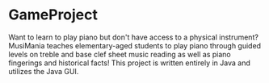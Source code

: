 # GameProject
Want to learn to play piano but don't have access to a physical instrument? MusiMania teaches elementary-aged students to play piano through guided levels on treble and base clef sheet music reading as well as piano fingerings and historical facts! This project is written entirely in Java and utilizes the Java GUI.
